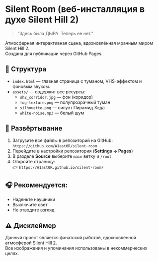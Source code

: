 # Silent Room (веб-инсталляция в духе Silent Hill 2)

> “Здесь была ДЫРА. Теперь её нет.”

Атмосферная интерактивная сцена, вдохновлённая мрачным миром Silent Hill 2.  
Создана для публикации через GitHub Pages.

## 🧱 Структура

- `index.html` — главная страница с туманом, VHS-эффектом и фоновым звуком.
- `assets/` — содержит все ресурсы:
  - `sh2_corridor.jpg` — фон (коридор)
  - `fog-texture.png` — полупрозрачный туман
  - `silhouette.png` — силуэт Пирамид Хэда
  - `white-noise.mp3` — белый шум

## 🚀 Развёртывание

1. Загрузите все файлы в репозиторий на GitHub:  
   `https://github.com/A1ast0R/silent-room`
2. Перейдите в настройки репозитория (**Settings → Pages**)
3. В разделе **Source** выберите `main` ветку и `/root`
4. Откройте страницу:  
   👉 `https://A1ast0R.github.io/silent-room/`

## 🎧 Рекомендуется:
- Наденьте наушники
- Выключите свет
- Не отводите взгляд

## ⚠️ Дисклеймер
Данный проект является фанатской работой, вдохновлённой атмосферой Silent Hill 2.  
Все изображения и упоминания использованы в некоммерческих целях.
